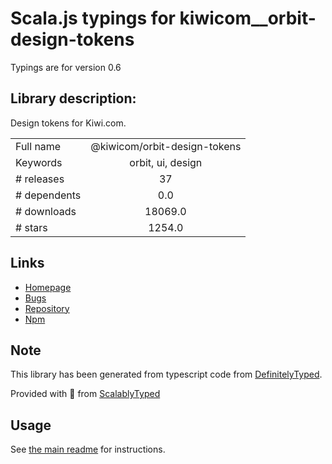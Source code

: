 
# Scala.js typings for kiwicom__orbit-design-tokens

Typings are for version 0.6

## Library description:
Design tokens for Kiwi.com.

|                    |                 |
| ------------------ | :-------------: |
| Full name          | @kiwicom/orbit-design-tokens |
| Keywords           | orbit, ui, design |
| # releases         | 37 |
| # dependents       | 0.0 |
| # downloads        | 18069.0 |
| # stars            | 1254.0 |

## Links
- [Homepage](https://github.com/kiwicom/orbit#readme)
- [Bugs](https://github.com/kiwicom/orbit/issues)
- [Repository](https://github.com/kiwicom/orbit)
- [Npm](https://www.npmjs.com/package/%40kiwicom%2Forbit-design-tokens)
    


## Note
This library has been generated from typescript code from [DefinitelyTyped](https://definitelytyped.org).

Provided with :purple_heart: from [ScalablyTyped](https://github.com/oyvindberg/ScalablyTyped)

## Usage
See [the main readme](../../readme.md) for instructions.


